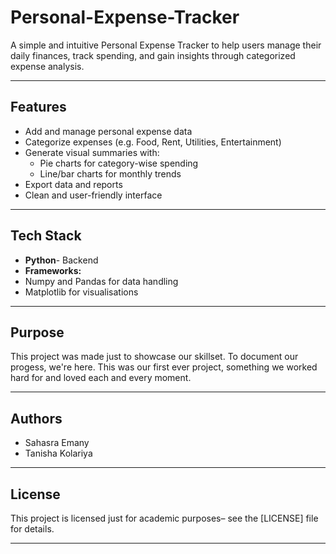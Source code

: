 # Personal-Expense-Tracker

A simple and intuitive Personal Expense Tracker to help users manage their daily finances, track spending, and gain insights through categorized expense analysis.

---
## Features

- Add and manage personal expense data
- Categorize expenses (e.g. Food, Rent, Utilities, Entertainment)
- Generate visual summaries with:
  - Pie charts for category-wise spending
  - Line/bar charts for monthly trends
- Export data and reports
- Clean and user-friendly interface

---

## Tech Stack

- **Python**- Backend
- **Frameworks:**
 - Numpy and Pandas for data handling 
 - Matplotlib for visualisations 

---
## Purpose

This project was made just to showcase our skillset. To document our progess, we're here. 
This was our first ever project, something we worked hard for and loved each and every moment.

---
## Authors

- Sahasra Emany
- Tanisha Kolariya

---
##  License

This project is licensed just for academic purposes– see the [LICENSE] file for details.

---
